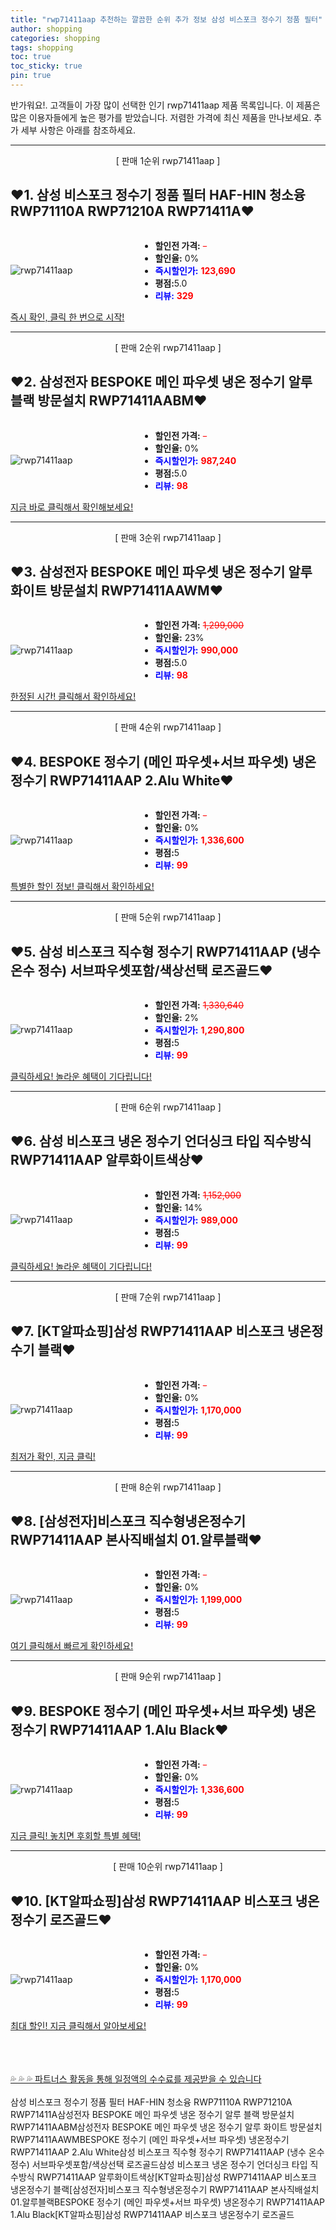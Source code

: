 ```yaml
---
title: "rwp71411aap 추천하는 깔끔한 순위 추가 정보 삼성 비스포크 정수기 정품 필터"
author: shopping
categories: shopping
tags: shopping
toc: true
toc_sticky: true
pin: true
---
```

반가워요!. 고객들이 가장 많이 선택한 인기 rwp71411aap 제품 목록입니다. 이 제품은 많은 이용자들에게 높은 평가를 받았습니다. 저렴한 가격에 최신 제품을 만나보세요. 추가 세부 사항은 아래를 참조하세요.

---
<p class="toplist" style="margin: 0 auto; display: block; width: fit-content;">[ 판매 1순위 rwp71411aap ]</p>

<h2><strong>❤️1. 삼성 비스포크 정수기 정품 필터 HAF-HIN 청소융 RWP71110A RWP71210A RWP71411A❤️</strong></h2>

<div style="display: flex; align-items: center;">
    <div style="flex: 0.4;">
        <img src="https://thumbnail10.coupangcdn.com/thumbnails/remote/230x230ex/image/vendor_inventory/3df3/2a648e21b9489cbb5270c75fa69434f5b55c99e7c55972a4b9d41d2699a1.png" alt="rwp71411aap" style="max-width: 100%;">
    </div>
    <div style="flex: 0.6; margin-left: 10px;">
        <ul>
            <li><strong>할인전 가격:</strong> <del style="color: red;">-</del></li>
            <li><strong>할인율:</strong> 0%</li>
            <li><span style='color:blue'><strong>즉시할인가:</strong></span> <span style='color:red'><strong>123,690</strong></span></li>
            <li><strong>평점:</strong>5.0</li>
            <li><span style='color:blue'><strong>리뷰:</strong></span> <span style='color:red'><strong>329</strong></span></li>
        </ul>
    </div>
</div>
<div class="center">
    <a href="https://William4Davisa.github.io?lptag=AF9450613&subid=githubio&pageKey=6333526183&traceid=V0-153&itemId=13254334136&vendorItemId=80512032814" class="myButton">
        즉시 확인, 클릭 한 번으로 시작!
    </a>
</div>


---
<p class="toplist" style="margin: 0 auto; display: block; width: fit-content;">[ 판매 2순위 rwp71411aap ]</p>

<h2><strong>❤️2. 삼성전자 BESPOKE 메인 파우셋 냉온 정수기 알루 블랙 방문설치 RWP71411AABM❤️</strong></h2>

<div style="display: flex; align-items: center;">
    <div style="flex: 0.4;">
        <img src="https://thumbnail9.coupangcdn.com/thumbnails/remote/230x230ex/image/vendor_inventory/af2c/cfb9d17a482fdd91023dbda4e39ee0566694811e1540485db3a78049293b.jpg" alt="rwp71411aap" style="max-width: 100%;">
    </div>
    <div style="flex: 0.6; margin-left: 10px;">
        <ul>
            <li><strong>할인전 가격:</strong> <del style="color: red;">-</del></li>
            <li><strong>할인율:</strong> 0%</li>
            <li><span style='color:blue'><strong>즉시할인가:</strong></span> <span style='color:red'><strong>987,240</strong></span></li>
            <li><strong>평점:</strong>5.0</li>
            <li><span style='color:blue'><strong>리뷰:</strong></span> <span style='color:red'><strong>98</strong></span></li>
        </ul>
    </div>
</div>
<div class="center">
    <a href="https://William4Davisa.github.io?lptag=AF9450613&subid=githubio&pageKey=5829704998&traceid=V0-153&itemId=10084811595&vendorItemId=87650060865" class="myButton">
        지금 바로 클릭해서 확인해보세요!
    </a>
</div>


---
<p class="toplist" style="margin: 0 auto; display: block; width: fit-content;">[ 판매 3순위 rwp71411aap ]</p>

<h2><strong>❤️3. 삼성전자 BESPOKE 메인 파우셋 냉온 정수기 알루 화이트 방문설치 RWP71411AAWM❤️</strong></h2>

<div style="display: flex; align-items: center;">
    <div style="flex: 0.4;">
        <img src="https://thumbnail7.coupangcdn.com/thumbnails/remote/230x230ex/image/vendor_inventory/c702/cbd2a6ff43280ea331f42d2c9f47df6fb1cc49664463b2817c84aa2b6dc6.png" alt="rwp71411aap" style="max-width: 100%;">
    </div>
    <div style="flex: 0.6; margin-left: 10px;">
        <ul>
            <li><strong>할인전 가격:</strong> <del style="color: red;">1,299,000</del></li>
            <li><strong>할인율:</strong> 23%</li>
            <li><span style='color:blue'><strong>즉시할인가:</strong></span> <span style='color:red'><strong>990,000</strong></span></li>
            <li><strong>평점:</strong>5.0</li>
            <li><span style='color:blue'><strong>리뷰:</strong></span> <span style='color:red'><strong>98</strong></span></li>
        </ul>
    </div>
</div>
<div class="center">
    <a href="https://William4Davisa.github.io?lptag=AF9450613&subid=githubio&pageKey=5829704998&traceid=V0-153&itemId=10084812148&vendorItemId=88728049377" class="myButton">
        한정된 시간! 클릭해서 확인하세요!
    </a>
</div>


---
<p class="toplist" style="margin: 0 auto; display: block; width: fit-content;">[ 판매 4순위 rwp71411aap ]</p>

<h2><strong>❤️4. BESPOKE 정수기 (메인 파우셋+서브 파우셋) 냉온정수기 RWP71411AAP 2.Alu White❤️</strong></h2>

<div style="display: flex; align-items: center;">
    <div style="flex: 0.4;">
        <img src="https://thumbnail8.coupangcdn.com/thumbnails/remote/230x230ex/image/vendor_inventory/9fdd/4e6499a638ed26c567f3a908d4731c61828c42e6b71da9c6d842ba31e7f5.jpg" alt="rwp71411aap" style="max-width: 100%;">
    </div>
    <div style="flex: 0.6; margin-left: 10px;">
        <ul>
            <li><strong>할인전 가격:</strong> <del style="color: red;">-</del></li>
            <li><strong>할인율:</strong> 0%</li>
            <li><span style='color:blue'><strong>즉시할인가:</strong></span> <span style='color:red'><strong>1,336,600</strong></span></li>
            <li><strong>평점:</strong>5</li>
            <li><span style='color:blue'><strong>리뷰:</strong></span> <span style='color:red'><strong>99</strong></span></li>
        </ul>
    </div>
</div>
<div class="center">
    <a href="https://William4Davisa.github.io?lptag=AF9450613&subid=githubio&pageKey=6857823234&traceid=V0-153&itemId=16360513792&vendorItemId=83552140438" class="myButton">
        특별한 할인 정보! 클릭해서 확인하세요!
    </a>
</div>


---
<p class="toplist" style="margin: 0 auto; display: block; width: fit-content;">[ 판매 5순위 rwp71411aap ]</p>

<h2><strong>❤️5. 삼성 비스포크 직수형 정수기 RWP71411AAP (냉수 온수 정수) 서브파우셋포함/색상선택 로즈골드❤️</strong></h2>

<div style="display: flex; align-items: center;">
    <div style="flex: 0.4;">
        <img src="https://thumbnail7.coupangcdn.com/thumbnails/remote/230x230ex/image/vendor_inventory/5cca/e714c7ff6539dcce72369ef4be0e408867939b890a15260ac09a152c2d87.jpg" alt="rwp71411aap" style="max-width: 100%;">
    </div>
    <div style="flex: 0.6; margin-left: 10px;">
        <ul>
            <li><strong>할인전 가격:</strong> <del style="color: red;">1,330,640</del></li>
            <li><strong>할인율:</strong> 2%</li>
            <li><span style='color:blue'><strong>즉시할인가:</strong></span> <span style='color:red'><strong>1,290,800</strong></span></li>
            <li><strong>평점:</strong>5</li>
            <li><span style='color:blue'><strong>리뷰:</strong></span> <span style='color:red'><strong>99</strong></span></li>
        </ul>
    </div>
</div>
<div class="center">
    <a href="https://William4Davisa.github.io?lptag=AF9450613&subid=githubio&pageKey=7045589042&traceid=V0-153&itemId=17435425731&vendorItemId=84604293423" class="myButton">
        클릭하세요! 놀라운 혜택이 기다립니다!
    </a>
</div>


---
<p class="toplist" style="margin: 0 auto; display: block; width: fit-content;">[ 판매 6순위 rwp71411aap ]</p>

<h2><strong>❤️6. 삼성 비스포크 냉온 정수기 언더싱크 타입 직수방식 RWP71411AAP 알루화이트색상❤️</strong></h2>

<div style="display: flex; align-items: center;">
    <div style="flex: 0.4;">
        <img src="https://thumbnail6.coupangcdn.com/thumbnails/remote/230x230ex/image/vendor_inventory/f727/b6cb72d68ab340454c4ecb3d942160b2584baeef609c9751d16a3867dc9d.jpg" alt="rwp71411aap" style="max-width: 100%;">
    </div>
    <div style="flex: 0.6; margin-left: 10px;">
        <ul>
            <li><strong>할인전 가격:</strong> <del style="color: red;">1,152,000</del></li>
            <li><strong>할인율:</strong> 14%</li>
            <li><span style='color:blue'><strong>즉시할인가:</strong></span> <span style='color:red'><strong>989,000</strong></span></li>
            <li><strong>평점:</strong>5</li>
            <li><span style='color:blue'><strong>리뷰:</strong></span> <span style='color:red'><strong>99</strong></span></li>
        </ul>
    </div>
</div>
<div class="center">
    <a href="https://William4Davisa.github.io?lptag=AF9450613&subid=githubio&pageKey=7903862413&traceid=V0-153&itemId=21668445627&vendorItemId=88719021481" class="myButton">
        클릭하세요! 놀라운 혜택이 기다립니다!
    </a>
</div>


---
<p class="toplist" style="margin: 0 auto; display: block; width: fit-content;">[ 판매 7순위 rwp71411aap ]</p>

<h2><strong>❤️7. [KT알파쇼핑]삼성 RWP71411AAP 비스포크 냉온정수기 블랙❤️</strong></h2>

<div style="display: flex; align-items: center;">
    <div style="flex: 0.4;">
        <img src="https://thumbnail7.coupangcdn.com/thumbnails/remote/230x230ex/image/vendor_inventory/bc26/2f804435b62a177073ae5c85950a8c022ec5269d0c6ed1720afc3e8ccac8.jpg" alt="rwp71411aap" style="max-width: 100%;">
    </div>
    <div style="flex: 0.6; margin-left: 10px;">
        <ul>
            <li><strong>할인전 가격:</strong> <del style="color: red;">-</del></li>
            <li><strong>할인율:</strong> 0%</li>
            <li><span style='color:blue'><strong>즉시할인가:</strong></span> <span style='color:red'><strong>1,170,000</strong></span></li>
            <li><strong>평점:</strong>5</li>
            <li><span style='color:blue'><strong>리뷰:</strong></span> <span style='color:red'><strong>99</strong></span></li>
        </ul>
    </div>
</div>
<div class="center">
    <a href="https://William4Davisa.github.io?lptag=AF9450613&subid=githubio&pageKey=8220694750&traceid=V0-153&itemId=23626873533&vendorItemId=90652392103" class="myButton">
        최저가 확인, 지금 클릭!
    </a>
</div>


---
<p class="toplist" style="margin: 0 auto; display: block; width: fit-content;">[ 판매 8순위 rwp71411aap ]</p>

<h2><strong>❤️8. [삼성전자]비스포크 직수형냉온정수기 RWP71411AAP 본사직배설치 01.알루블랙❤️</strong></h2>

<div style="display: flex; align-items: center;">
    <div style="flex: 0.4;">
        <img src="https://thumbnail10.coupangcdn.com/thumbnails/remote/230x230ex/image/vendor_inventory/bbc5/2d2f6b42996fe201ca47ef6ecfd23ecebd6c4b2e23d9bb0c8d98a2a5856d.jpg" alt="rwp71411aap" style="max-width: 100%;">
    </div>
    <div style="flex: 0.6; margin-left: 10px;">
        <ul>
            <li><strong>할인전 가격:</strong> <del style="color: red;">-</del></li>
            <li><strong>할인율:</strong> 0%</li>
            <li><span style='color:blue'><strong>즉시할인가:</strong></span> <span style='color:red'><strong>1,199,000</strong></span></li>
            <li><strong>평점:</strong>5</li>
            <li><span style='color:blue'><strong>리뷰:</strong></span> <span style='color:red'><strong>99</strong></span></li>
        </ul>
    </div>
</div>
<div class="center">
    <a href="https://William4Davisa.github.io?lptag=AF9450613&subid=githubio&pageKey=6773349112&traceid=V0-153&itemId=15909664608&vendorItemId=83117258116" class="myButton">
        여기 클릭해서 빠르게 확인하세요!
    </a>
</div>


---
<p class="toplist" style="margin: 0 auto; display: block; width: fit-content;">[ 판매 9순위 rwp71411aap ]</p>

<h2><strong>❤️9. BESPOKE 정수기 (메인 파우셋+서브 파우셋) 냉온정수기 RWP71411AAP 1.Alu Black❤️</strong></h2>

<div style="display: flex; align-items: center;">
    <div style="flex: 0.4;">
        <img src="https://thumbnail8.coupangcdn.com/thumbnails/remote/230x230ex/image/vendor_inventory/9fdd/4e6499a638ed26c567f3a908d4731c61828c42e6b71da9c6d842ba31e7f5.jpg" alt="rwp71411aap" style="max-width: 100%;">
    </div>
    <div style="flex: 0.6; margin-left: 10px;">
        <ul>
            <li><strong>할인전 가격:</strong> <del style="color: red;">-</del></li>
            <li><strong>할인율:</strong> 0%</li>
            <li><span style='color:blue'><strong>즉시할인가:</strong></span> <span style='color:red'><strong>1,336,600</strong></span></li>
            <li><strong>평점:</strong>5</li>
            <li><span style='color:blue'><strong>리뷰:</strong></span> <span style='color:red'><strong>99</strong></span></li>
        </ul>
    </div>
</div>
<div class="center">
    <a href="https://William4Davisa.github.io?lptag=AF9450613&subid=githubio&pageKey=6857823234&traceid=V0-153&itemId=16360513790&vendorItemId=83552140416" class="myButton">
        지금 클릭! 놓치면 후회할 특별 혜택!
    </a>
</div>


---
<p class="toplist" style="margin: 0 auto; display: block; width: fit-content;">[ 판매 10순위 rwp71411aap ]</p>

<h2><strong>❤️10. [KT알파쇼핑]삼성 RWP71411AAP 비스포크 냉온정수기 로즈골드❤️</strong></h2>

<div style="display: flex; align-items: center;">
    <div style="flex: 0.4;">
        <img src="https://thumbnail9.coupangcdn.com/thumbnails/remote/230x230ex/image/vendor_inventory/8574/e5e33f6c2ad6fe7549cf41ffb2ba72cee62498413393b645796fc8e3c49d.jpg" alt="rwp71411aap" style="max-width: 100%;">
    </div>
    <div style="flex: 0.6; margin-left: 10px;">
        <ul>
            <li><strong>할인전 가격:</strong> <del style="color: red;">-</del></li>
            <li><strong>할인율:</strong> 0%</li>
            <li><span style='color:blue'><strong>즉시할인가:</strong></span> <span style='color:red'><strong>1,170,000</strong></span></li>
            <li><strong>평점:</strong>5</li>
            <li><span style='color:blue'><strong>리뷰:</strong></span> <span style='color:red'><strong>99</strong></span></li>
        </ul>
    </div>
</div>
<div class="center">
    <a href="https://William4Davisa.github.io?lptag=AF9450613&subid=githubio&pageKey=8220996836&traceid=V0-153&itemId=23628254505&vendorItemId=90653748990" class="myButton">
        최대 할인! 지금 클릭해서 알아보세요!
    </a>
</div>

<br><br><br>[💦 💦 💦 파트너스 활동을 통해 일정액의 수수료를 제공받을 수 있습니다](https://link.coupang.com/a/bcpT2c)<br><br>삼성 비스포크 정수기 정품 필터 HAF-HIN 청소융 RWP71110A RWP71210A RWP71411A삼성전자 BESPOKE 메인 파우셋 냉온 정수기 알루 블랙 방문설치 RWP71411AABM삼성전자 BESPOKE 메인 파우셋 냉온 정수기 알루 화이트 방문설치 RWP71411AAWMBESPOKE 정수기 (메인 파우셋+서브 파우셋) 냉온정수기 RWP71411AAP 2.Alu White삼성 비스포크 직수형 정수기 RWP71411AAP (냉수 온수 정수) 서브파우셋포함/색상선택 로즈골드삼성 비스포크 냉온 정수기 언더싱크 타입 직수방식 RWP71411AAP 알루화이트색상[KT알파쇼핑]삼성 RWP71411AAP 비스포크 냉온정수기 블랙[삼성전자]비스포크 직수형냉온정수기 RWP71411AAP 본사직배설치 01.알루블랙BESPOKE 정수기 (메인 파우셋+서브 파우셋) 냉온정수기 RWP71411AAP 1.Alu Black[KT알파쇼핑]삼성 RWP71411AAP 비스포크 냉온정수기 로즈골드
